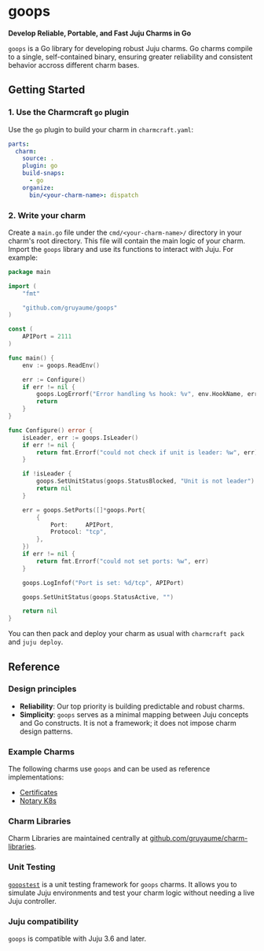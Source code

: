 # goops

**Develop Reliable, Portable, and Fast Juju Charms in Go**

`goops` is a Go library for developing robust Juju charms. Go charms compile to a single, self-contained binary, ensuring greater reliability and consistent behavior accross different charm bases.

## Getting Started

### 1. Use the Charmcraft `go` plugin

Use the `go` plugin to build your charm in `charmcraft.yaml`:

```yaml
parts:
  charm:
    source: .
    plugin: go
    build-snaps:
      - go
    organize:
      bin/<your-charm-name>: dispatch
```

### 2. Write your charm

Create a `main.go` file under the `cmd/<your-charm-name>/` directory in your charm's root directory. This file will contain the main logic of your charm. Import the `goops` library and use its functions to interact with Juju. For example:

```go
package main

import (
	"fmt"

	"github.com/gruyaume/goops"
)

const (
	APIPort = 2111
)

func main() {
	env := goops.ReadEnv()

	err := Configure()
	if err != nil {
		goops.LogErrorf("Error handling %s hook: %v", env.HookName, err)
		return
	}
}

func Configure() error {
	isLeader, err := goops.IsLeader()
	if err != nil {
		return fmt.Errorf("could not check if unit is leader: %w", err)
	}

	if !isLeader {
		goops.SetUnitStatus(goops.StatusBlocked, "Unit is not leader")
		return nil
	}

	err = goops.SetPorts([]*goops.Port{
		{
			Port:     APIPort,
			Protocol: "tcp",
		},
	})
	if err != nil {
		return fmt.Errorf("could not set ports: %w", err)
	}

	goops.LogInfof("Port is set: %d/tcp", APIPort)

	goops.SetUnitStatus(goops.StatusActive, "")

	return nil
}
```

You can then pack and deploy your charm as usual with `charmcraft pack` and `juju deploy`.

## Reference

### Design principles

- **Reliability**: Our top priority is building predictable and robust charms.
- **Simplicity**: `goops` serves as a minimal mapping between Juju concepts and Go constructs. It is not a framework; it does not impose charm design patterns.

### Example Charms

The following charms use `goops` and can be used as reference implementations:
- [Certificates](https://github.com/gruyaume/certificates-operator)
- [Notary K8s](https://github.com/gruyaume/notary-k8s-operator)

### Charm Libraries

Charm Libraries are maintained centrally at [github.com/gruyaume/charm-libraries](https://github.com/gruyaume/charm-libraries).

### Unit Testing

[`goopstest`](goopstest/README.md) is a unit testing framework for `goops` charms. It allows you to simulate Juju environments and test your charm logic without needing a live Juju controller.

### Juju compatibility

`goops` is compatible with Juju 3.6 and later.
